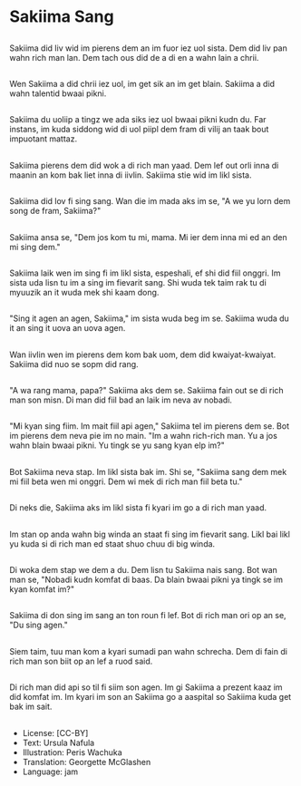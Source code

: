 # Sakiima Sang

##
Sakiima did liv wid im pierens dem an im fuor iez uol sista. Dem did liv pan wahn rich man lan. Dem tach ous did de a di en a wahn lain a chrii.

##
Wen Sakiima a did chrii iez uol, im get sik an im get blain. Sakiima a did wahn talentid bwaai pikni.

##
Sakiima du uoliip a tingz we ada siks iez uol bwaai pikni kudn du. Far instans, im kuda siddong wid di uol piipl dem fram di vilij an taak bout impuotant mattaz.

##
Sakiima pierens dem did wok a di rich man yaad. Dem lef out orli inna di maanin an kom bak liet inna di iivlin. Sakiima stie wid im likl sista.

##
Sakiima did lov fi sing sang. Wan die im mada aks im se, "A we yu lorn dem song de fram, Sakiima?"

##
Sakiima ansa se, "Dem jos kom tu mi, mama. Mi ier dem inna mi ed an den mi sing dem."

##
Sakiima laik wen im sing fi im likl sista, espeshali, ef shi did fiil onggri. Im sista uda lisn tu im a sing im fievarit sang. Shi wuda tek taim rak tu di myuuzik an it wuda mek shi kaam dong.

##
"Sing it agen an agen, Sakiima," im sista wuda beg im se. Sakiima wuda du it an sing it uova an uova agen.

##
Wan iivlin wen im pierens dem kom bak uom, dem did kwaiyat-kwaiyat. Sakiima did nuo se sopm did rang.

##
"A wa rang mama, papa?" Sakiima aks dem se. Sakiima fain out se di rich man son misn. Di man did fiil bad an laik im neva av nobadi.

##
"Mi kyan sing fiim. Im mait fiil api agen," Sakiima tel im pierens dem se. Bot im pierens dem neva pie im no main. "Im a wahn rich-rich man. Yu a jos wahn blain bwaai pikni. Yu tingk se yu sang kyan elp im?"

##
Bot Sakiima neva stap. Im likl sista bak im. Shi se, "Sakiima sang dem mek mi fiil beta wen mi onggri. Dem wi mek di rich man fiil beta tu."

##
Di neks die, Sakiima aks im likl sista fi kyari im go a di rich man yaad.

##
Im stan op anda wahn big winda an staat fi sing im fievarit sang. Likl bai likl yu kuda si di rich man ed staat shuo chuu di big winda.

##
Di woka dem stap we dem a du. Dem lisn tu Sakiima nais sang. Bot wan man se, "Nobadi kudn komfat di baas. Da blain bwaai pikni ya tingk se im kyan komfat im?"

##
Sakiima di don sing im sang an ton roun fi lef. Bot di rich man ori op an se, "Du sing agen."

##
Siem taim, tuu man kom a kyari sumadi pan wahn schrecha. Dem di fain di rich man son biit op an lef a ruod said.

##
Di rich man did api so til fi siim son agen. Im gi Sakiima a prezent kaaz im did komfat im. Im kyari im son an Sakiima go a aaspital so Sakiima kuda get bak im sait.

##
* License: [CC-BY]
* Text: Ursula Nafula
* Illustration: Peris Wachuka
* Translation: Georgette McGlashen
* Language: jam
